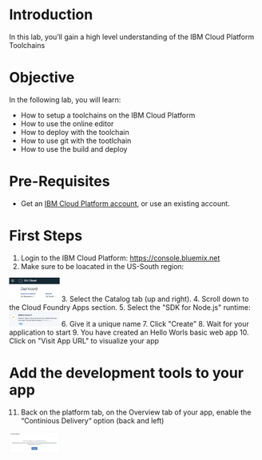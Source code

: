 
# Introduction

In this lab, you’ll gain a high level understanding of the IBM Cloud Platform Toolchains



# Objective

In the following lab, you will learn:

+ How to setup a toolchains on the IBM Cloud Platform
+ How to use the online editor
+ How to deploy with the toolchain
+ How to use git with the tootlchain
+ How to use the build and deploy


# Pre-Requisites

+ Get an [IBM Cloud Platform account](https://console.bluemix.net/registration/), or use an existing account.


# First Steps

1. Login to the IBM Cloud Platform: https://console.bluemix.net
2. Make sure to be loacated in the US-South region:
<img src="./images/regionUS.png" width="20%"/>
3. Select the Catalog tab (up and right).
4. Scroll down to the Cloud Foundry Apps section.
5. Select the "SDK for Node.js" runtime:
<img src="./images/SDKNodejs.png" width="20%"/>
6. Give it a unique name
7. Click "Create"
8. Wait for your application to start
9. You have created an Hello Worls basic web app
10. Click on "Visit App URL" to visualize your app

# Add the development tools to your app
11. Back on the platform tab, on the Overview tab of your app, enable the “Continious Delivery“ option (back and left)
<img src="./images/continuous.png" width="20%"/>



